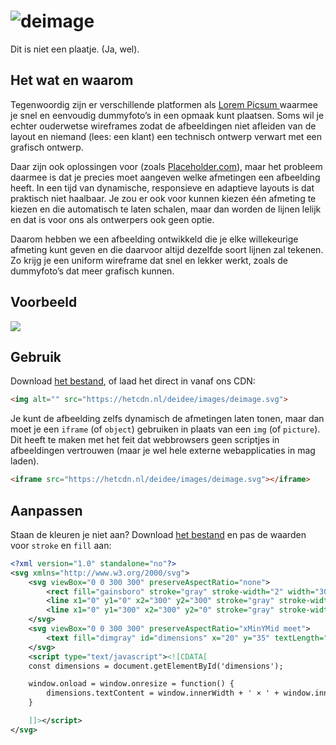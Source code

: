 
# ![deimage](https://deidee.com/logo.svg?str=deimage)

Dit is niet een plaatje. (Ja, wel).

## Het wat en waarom

Tegenwoordig zijn er verschillende platformen als [Lorem Picsum
](https://picsum.photos/) waarmee je snel en eenvoudig dummyfoto’s in een opmaak kunt plaatsen. Soms wil je echter ouderwetse wireframes zodat de afbeeldingen niet afleiden van de layout en niemand (lees: een klant) een technisch ontwerp verwart met een grafisch ontwerp.

Daar zijn ook oplossingen voor (zoals [Placeholder.com](https://placeholder.com/)), maar het probleem daarmee is dat je precies moet aangeven welke afmetingen een afbeelding heeft. In een tijd van dynamische, responsieve en adaptieve layouts is dat praktisch niet haalbaar. Je zou er ook voor kunnen kiezen één afmeting te kiezen en die automatisch te laten schalen, maar dan worden de lijnen lelijk en dat is voor ons als ontwerpers ook geen optie.

Daarom hebben we een afbeelding ontwikkeld die je elke willekeurige afmeting kunt geven en die daarvoor altijd dezelfde soort lijnen zal tekenen. Zo krijg je een uniform wireframe dat snel en lekker werkt, zoals de dummyfoto’s dat meer grafisch kunnen.

## Voorbeeld

![](https://hetcdn.nl/deidee/images/deimage.svg)

## Gebruik

Download [het bestand](https://hetcdn.nl/deidee/images/deimage.svg), of laad het direct in vanaf ons CDN:

```html
<img alt="" src="https://hetcdn.nl/deidee/images/deimage.svg">
```

Je kunt de afbeelding zelfs dynamisch de afmetingen laten tonen, maar dan moet je een ``iframe`` (of `object`) gebruiken in plaats van een `img` (of `picture`). Dit heeft te maken met het feit dat webbrowsers geen scriptjes in afbeeldingen vertrouwen (maar je wel hele externe webapplicaties in mag laden).

```html
<iframe src="https://hetcdn.nl/deidee/images/deimage.svg"></iframe>
```

## Aanpassen

Staan de kleuren je niet aan? Download [het bestand](https://hetcdn.nl/deidee/images/deimage.svg) en pas de waarden voor ``stroke`` en `fill` aan:

```svg
<?xml version="1.0" standalone="no"?>
<svg xmlns="http://www.w3.org/2000/svg">
    <svg viewBox="0 0 300 300" preserveAspectRatio="none">
        <rect fill="gainsboro" stroke="gray" stroke-width="2" width="300" height="300" vector-effect="non-scaling-stroke" />
        <line x1="0" y1="0" x2="300" y2="300" stroke="gray" stroke-width="1" vector-effect="non-scaling-stroke" />
        <line x1="0" y1="300" x2="300" y2="0" stroke="gray" stroke-width="1" vector-effect="non-scaling-stroke" />
    </svg>
    <svg viewBox="0 0 300 300" preserveAspectRatio="xMinYMid meet">
        <text fill="dimgray" id="dimensions" x="20" y="35" textLength="6em" />
    </svg>
    <script type="text/javascript"><![CDATA[
    const dimensions = document.getElementById('dimensions');

    window.onload = window.onresize = function() {
        dimensions.textContent = window.innerWidth + ' × ' + window.innerHeight ;
    }

    ]]></script>
</svg>
```
